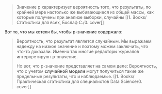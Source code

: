 >Значение p характеризует вероятность того, что результаты, по крайней мере настолько же выбивающиеся из общей массы, как которые получены при анализе выборки, случайны 
>[[1. Books/Статистика для всех, Бослаф С./0. cover]]

Вот то, что мы хотели бы, чтобы p-значение содержало: 
> Вероятность, что результат является случайным. 
> Мы выражаем надежду на низкое значение и поэтому можем заключить, что что-то доказали. Именно так многие редакторы журналов интерпретируют p-значение. 
> 
> Но вот, что p-значение представляет на самом деле: 
> Вероятность, что с учетом **случайной модели** могут получиться такие же предельные результаты, что и наблюдаемые.
> [[1. Books/Практическая статистика для специалистов Data Science/0. cover]]

